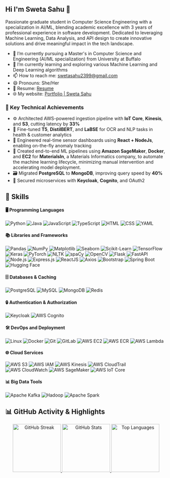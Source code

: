 ## Hi I'm Sweta Sahu 👋
<p>Passionate graduate student in Computer Science Engineering with a specialization in AI/ML, blending academic excellence with 3 years of professional experience in software development. Dedicated to leveraging Machine Learning, Data Analysis, and API design to create innovative solutions and drive meaningful impact in the tech landscape.</p>

- 🔭 I’m currently pursuing a Master's in Computer Science and Engineering (AI/ML specialization) from University at Buffalo
- 🌱 I’m currently learning and exploring various Machine Learning and Deep Learning algorithms
- 📫 How to reach me: swetasahu2399@gmail.com
- 😄 Pronouns: She/Her
- 📄 Resume: [Resume]([https://drive.google.com/file/d/1w8LDmNsZyy-4uiVpJWDnvGucwidvmku_/view?usp=drive_link](https://drive.google.com/file/d/1ZX4bAXVlKPv88yc8umJRU9g1B5psm0Ee/view?usp=drive_link))
- 🌐 My website: [Portfolio | Sweta Sahu](https://sweta-sahu.github.io/Portfolio/)

### 🚀 Key Technical Achievements

- ⚙️ Architected AWS-powered ingestion pipeline with **IoT Core**, **Kinesis**, and **S3**, cutting latency by **33%**
- 🧠 Fine-tuned **T5**, **DistilBERT**, and **LaBSE** for OCR and NLP tasks in health & customer analytics
- 🧩 Engineered real-time sensor dashboards using **React + NodeJs**, enabling on-the-fly anomaly tracking
- 🧪 Created end-to-end ML pipelines using **Amazon SageMaker**, **Docker**, and **EC2** for **MaterialsIn**, a Materials Informatics company, to automate the machine learning lifecycle, minimizing manual intervention and accelerating model deployment.
- 🗃️ Migrated **PostgreSQL** to **MongoDB**, improving query speed by **40%**
- 🔐 Secured microservices with **Keycloak**, **Cognito**, and OAuth2

## 💼 Skills

#### 🖥️ Programming Languages
![Python](https://img.shields.io/badge/-Python-3776AB?logo=python&logoColor=white) ![Java](https://img.shields.io/badge/-Java-007396?logo=java&logoColor=white) ![JavaScript](https://img.shields.io/badge/-JavaScript-F7DF1E?logo=javascript&logoColor=black) ![TypeScript](https://img.shields.io/badge/-TypeScript-3178C6?logo=typescript&logoColor=white) ![HTML](https://img.shields.io/badge/-HTML5-E34F26?logo=html5&logoColor=white) ![CSS](https://img.shields.io/badge/-CSS3-1572B6?logo=css3&logoColor=white) ![YAML](https://img.shields.io/badge/-YAML-000000?logo=yaml&logoColor=white)

#### 📚 Libraries and Frameworks
![Pandas](https://img.shields.io/badge/-Pandas-150458?logo=pandas&logoColor=white) ![NumPy](https://img.shields.io/badge/-NumPy-013243?logo=numpy&logoColor=white) ![Matplotlib](https://img.shields.io/badge/-Matplotlib-11557C?logo=matplotlib&logoColor=white) ![Seaborn](https://img.shields.io/badge/-Seaborn-3776AB?logo=python&logoColor=white) ![Scikit-Learn](https://img.shields.io/badge/-ScikitLearn-F7931E?logo=scikitlearn&logoColor=white) ![TensorFlow](https://img.shields.io/badge/-TensorFlow-FF6F00?logo=tensorflow&logoColor=white) ![Keras](https://img.shields.io/badge/-Keras-D00000?logo=keras&logoColor=white) ![PyTorch](https://img.shields.io/badge/-PyTorch-EE4C2C?logo=pytorch&logoColor=white) ![NLTK](https://img.shields.io/badge/-NLTK-2059F3?logo=python&logoColor=white) ![spaCy](https://img.shields.io/badge/-spaCy-09A3D5?logo=python&logoColor=white) ![OpenCV](https://img.shields.io/badge/-OpenCV-5C3EE8?logo=opencv&logoColor=white) ![Flask](https://img.shields.io/badge/-Flask-000000?logo=flask&logoColor=white) ![FastAPI](https://img.shields.io/badge/-FastAPI-009688?logo=fastapi&logoColor=white) ![Node.js](https://img.shields.io/badge/-Node.js-339933?logo=node.js&logoColor=white) ![Express.js](https://img.shields.io/badge/-Express.js-000000?logo=express&logoColor=white) ![ReactJS](https://img.shields.io/badge/-ReactJS-61DAFB?logo=react&logoColor=white) ![Axios](https://img.shields.io/badge/-Axios-671DDF?logo=axios&logoColor=white) ![Bootstrap](https://img.shields.io/badge/-Bootstrap-7952B3?logo=bootstrap&logoColor=white) ![Spring Boot](https://img.shields.io/badge/-Spring%20Boot-6DB33F?logo=springboot&logoColor=white) ![Hugging Face](https://img.shields.io/badge/-HuggingFace-FFD21F?logo=huggingface&logoColor=black)

#### 🗄️ Databases & Caching
![PostgreSQL](https://img.shields.io/badge/-PostgreSQL-336791?logo=postgresql&logoColor=white) ![MySQL](https://img.shields.io/badge/-MySQL-4479A1?logo=mysql&logoColor=white) ![MongoDB](https://img.shields.io/badge/-MongoDB-47A248?logo=mongodb&logoColor=white) ![Redis](https://img.shields.io/badge/-Redis-DC382D?logo=redis&logoColor=white)

#### 🔒 Authentication & Authorization
![Keycloak](https://img.shields.io/badge/-Keycloak-0071C1?logo=keycloak&logoColor=white) ![AWS Cognito](https://img.shields.io/badge/-AWS%20Cognito-512888?logo=amazonaws&logoColor=white)

#### 🛠️ DevOps and Deployment
![Linux](https://img.shields.io/badge/-Linux-FCC624?logo=linux&logoColor=black) ![Docker](https://img.shields.io/badge/-Docker-2496ED?logo=docker&logoColor=white) ![Git](https://img.shields.io/badge/-Git-F05032?logo=git&logoColor=white) ![GitLab](https://img.shields.io/badge/-GitLab-FC6D26?logo=gitlab&logoColor=white) ![AWS EC2](https://img.shields.io/badge/AWS%20EC2-FF9900?logo=amazonaws&logoColor=white) ![AWS ECR](https://img.shields.io/badge/AWS%20ECR-FF9900?logo=amazonaws&logoColor=white) ![AWS Lambda](https://img.shields.io/badge/AWS%20Lambda-FF9900?logo=awslambda&logoColor=white)

#### 🌐 Cloud Services
![AWS S3](https://img.shields.io/badge/AWS%20S3-569A31?logo=amazonaws&logoColor=white) ![AWS IAM](https://img.shields.io/badge/AWS%20IAM-232F3E?logo=amazonaws&logoColor=white) ![AWS Kinesis](https://img.shields.io/badge/AWS%20Kinesis-FF9900?logo=amazonaws&logoColor=white) ![AWS CloudTrail](https://img.shields.io/badge/AWS%20CloudTrail-232F3E?logo=amazonaws&logoColor=white) ![AWS CloudWatch](https://img.shields.io/badge/AWS%20CloudWatch-FF4F8B?logo=amazonaws&logoColor=white) ![AWS SageMaker](https://img.shields.io/badge/AWS%20SageMaker-4B612C?logo=amazonaws&logoColor=white) ![AWS IoT Core](https://img.shields.io/badge/AWS%20IoT%20Core-232F3E?logo=amazonaws&logoColor=white)


#### 📊 Big Data Tools  
![Apache Kafka](https://img.shields.io/badge/-Kafka-231F20?logo=apachekafka&logoColor=white) ![Hadoop](https://img.shields.io/badge/-Hadoop-66CCFF?logo=apachehadoop&logoColor=black) ![Apache Spark](https://img.shields.io/badge/-Spark-E25A1C?logo=apachespark&logoColor=white)

## 📊 GitHub Activity & Highlights

<div align="center">

<a href="https://git.io/streak-stats">
  <img alt="GitHub Streak" src="https://streak-stats.demolab.com?user=sweta-sahu&theme=tokyonight&hide_border=true" height="150"/>
</a>

<a href="https://github.com/sweta-sahu">
  <img alt="GitHub Stats" src="https://github-readme-stats.vercel.app/api?username=sweta-sahu&show_icons=true&hide_border=true&theme=tokyonight" height="150"/>
</a>

<a href="https://github.com/sweta-sahu">
  <img alt="Top Languages" src="https://github-readme-stats.vercel.app/api/top-langs/?username=sweta-sahu&layout=compact&hide_border=true&theme=tokyonight" height="150"/>
</a>

</div>
